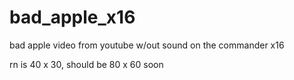 # bad_apple_x16

bad apple video from youtube w/out sound on the commander x16

rn is 40 x 30, should be 80 x 60 soon
